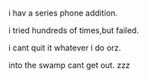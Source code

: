 i hav a series phone addition.

i tried hundreds of times,but failed.

i cant quit it whatever i do orz.

into the swamp cant get out.
zzz

